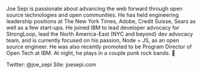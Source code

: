 Joe Sepi is passionate about advancing the web forward through open source technologies and open communities. He has held engineering leadership positions at The New York Times, Adobe, Credit Suisse, Sears as well as a few start-ups. He joined IBM to lead developer advocacy for StrongLoop, lead the North America-East (NYC and beyond) dev advocacy team, and is currently focused on his passion, Node + JS, as an open source engineer. He was also recently promoted to be Program Director of Open Tech at IBM. At night, he plays in a couple punk rock bands. 🤘

Twitter: @joe_sepi
Site: joesepi.com
